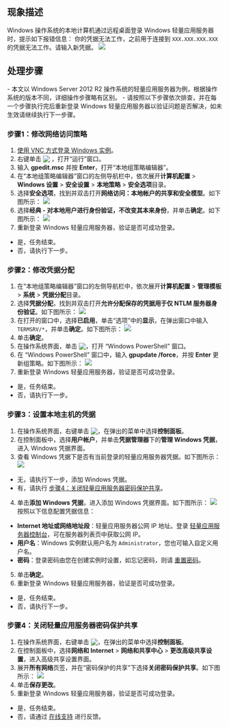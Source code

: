 ## 现象描述
Windows 操作系统的本地计算机通过远程桌面登录 Windows 轻量应用服务器时，提示如下报错信息：
你的凭据无法工作，之前用于连接到 `XXX.XXX.XXX.XXX` 的凭据无法工作。请输入新凭据。
![](https://main.qcloudimg.com/raw/e19f89876a50bf177713bdae8365b0b4.png)



## 处理步骤


<dx-alert infotype="explain" title="">
- 本文以 Windows Server 2012 R2 操作系统的轻量应用服务器为例，根据操作系统的版本不同，详细操作步骤略有区别。
- 请按照以下步骤依次排查，并在每一个步骤执行完后重新登录 Windows 轻量应用服务器以验证问题是否解决，如未生效请继续执行下一步骤。
</dx-alert>



### 步骤1：修改网络访问策略
1. [使用 VNC 方式登录 Windows 实例](https://cloud.tencent.com/document/product/1207/44656)。
2. 右键单击 <img src="https://main.qcloudimg.com/raw/526d966f01c95ac39eff13f414c88ab6.png" style="margin:-3px 0px"> ，打开“运行”窗口。
3. 输入 **gpedit.msc** 并按 **Enter**，打开“本地组策略编辑器”。
4. 在“本地组策略编辑器”窗口的左侧导航栏中，依次展开**计算机配置** > **Windows 设置** > **安全设置** > **本地策略** > **安全选项**目录。
5. 选择**安全选项**，找到并双击打开**网络访问：本地帐户的共享和安全模型**。如下图所示：
![](https://main.qcloudimg.com/raw/5eb7791ae9ffb3c5cb6f897ba9c8de91.png)
6. 选择**经典 - 对本地用户进行身份验证，不改变其本来身份**，并单击**确定**。如下图所示：
![](https://main.qcloudimg.com/raw/d2c8ea1d77c9926e49b30269b44482bd.png)
7. 重新登录 Windows 轻量应用服务器，验证是否可成功登录。
 - 是，任务结束。
 - 否，请执行下一步。


### 步骤2：修改凭据分配
1. 在“本地组策略编辑器”窗口的左侧导航栏中，依次展开**计算机配置** > **管理模板** > **系统** > **凭据分配**目录。
2. 选择**凭据分配**，找到并双击打开**允许分配保存的凭据用于仅 NTLM 服务器身份验证**。如下图所示：
![](https://main.qcloudimg.com/raw/7de0e8b0426a81e929543a92bcb998bb.png)
3. 在打开的窗口中，选择**已启用**，单击“选项”中的**显示**，在弹出窗口中输入 `TERMSRV/*`，并单击**确定**。如下图所示：
![](https://main.qcloudimg.com/raw/6ac18ce645ca0366d02c8f1b23a324e4.png)
4. 单击**确定**。
5. 在操作系统界面，单击 <img src="https://main.qcloudimg.com/raw/f0c84862ef30956c201c3e7c85a26eec.png" style="margin:-3px 0px">，打开 “Windows PowerShell” 窗口。
6. 在 “Windows PowerShell” 窗口中，输入 **gpupdate /force**，并按 **Enter** 更新组策略。如下图所示：
![](https://main.qcloudimg.com/raw/13554054a53501ff53699c55b7f55da3.png)
7. 重新登录 Windows 轻量应用服务器，验证是否可成功登录。
 - 是，任务结束。
 - 否，请执行下一步。


### 步骤3：设置本地主机的凭据
1. 在操作系统界面，右键单击 <img src="https://main.qcloudimg.com/raw/526d966f01c95ac39eff13f414c88ab6.png" style="margin:-3px 0px">，在弹出的菜单中选择**控制面板**。
2. 在控制面板中，选择**用户帐户**，并单击**凭据管理器**下的**管理 Windows 凭据**，进入 Windows 凭据界面。
3. 查看 Windows 凭据下是否有当前登录的轻量应用服务器凭据。如下图所示：
![](https://main.qcloudimg.com/raw/4ffb83718a57a97177ae9980b9145654.png)
 - 无，请执行下一步，添加 Windows 凭据。
 - 有，请执行 [步骤4：关闭轻量应用服务器密码保护共享](#Step4)。
4. 单击**添加 Windows 凭据**，进入添加 Windows 凭据界面。如下图所示：
![](https://main.qcloudimg.com/raw/78a5a17c5a4d647777e0348af22e1ed9.png)
 按照以下信息配置凭据信息：
 - **Internet 地址或网络地址段**：轻量应用服务器公网 IP 地址。登录 [轻量应用服务器控制台](https://console.cloud.tencent.com/lighthouse/instance/index)，可在服务器列表页中获取公网 IP。
 - **用户名**：Windows 实例默认用户名为 `Administrator`，您也可输入自定义用户名。
 - **密码**：登录密码由您在创建实例时设置，如忘记密码，则请 [重置密码](https://cloud.tencent.com/document/product/1207/44575)。
5. 单击**确定**。
6. 重新登录 Windows 轻量应用服务器，验证是否可成功登录。
 - 是，任务结束。
 - 否，请执行下一步。



### 步骤4：关闭轻量应用服务器密码保护共享[](id:Step4)
1. 在操作系统界面，右键单击 <img src="https://main.qcloudimg.com/raw/526d966f01c95ac39eff13f414c88ab6.png" style="margin:-3px 0px">，在弹出的菜单中选择**控制面板**。
2.  在控制面板中，选择**网络和 Internet** > **网络和共享中心** > **更改高级共享设置**，进入高级共享设置界面。
3.  展开**所有网络**页签，并在“密码保护的共享”下选择**关闭密码保护共享**。如下图所示：
![](https://main.qcloudimg.com/raw/16860f9f0a45889deab56bf9519e5029.png)
4.  单击**保存更改**。
5. 重新登录 Windows 轻量应用服务器，验证是否可成功登录。
 - 是，任务结束。
 - 否，请通过 [在线支持](https://cloud.tencent.com/act/event/Online_service?from=doc_1207) 进行反馈。

